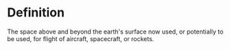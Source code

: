 # Definition

The space above and beyond the earth's surface now used, or potentially
to be used, for flight of aircraft, spacecraft, or rockets.

